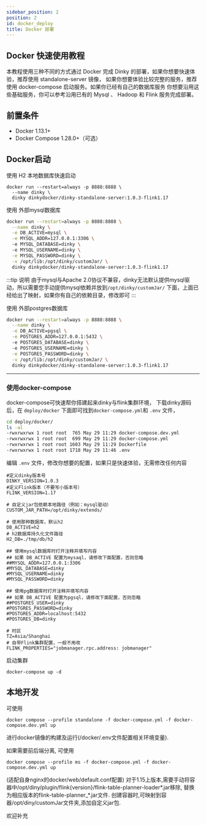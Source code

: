 ```yaml
---
sidebar_position: 2
position: 2
id: docker_deploy
title: Docker 部署
---
```



## Docker 快速使用教程
本教程使用三种不同的方式通过 Docker 完成 Dinky 的部署，如果你想要快速体验，推荐使用 standalone-server 镜像， 如果你想要体验比较完整的服务，推荐使用 docker-compose 启动服务。如果你已经有自己的数据库服务 你想要沿用这些基础服务，你可以参考沿用已有的 Mysql 、 Hadoop 和 Flink  服务完成部署。

## 前置条件
- Docker 1.13.1+
- Docker Compose 1.28.0+（可选）

##  Docker启动
使用 H2 本地数据库快速启动
```shell
docker run --restart=always -p 8888:8888 \
  --name dinky \
  dinky dinkydocker/dinky-standalone-server:1.0.3-flink1.17

```
使用 外部mysql数据库
```bash
docker run --restart=always -p 8888:8888 \
  --name dinky \
  -e DB_ACTIVE=mysql \
  -e MYSQL_ADDR=127.0.0.1:3306 \ 
  -e MYSQL_DATABASE=dinky \ 
  -e MYSQL_USERNAME=dinky \
  -e MYSQL_PASSWORD=dinky \
  -v /opt/lib:/opt/dinky/customJar/ \ 
  dinky dinkydocker/dinky-standalone-server:1.0.3-flink1.17

```
:::tip 说明
由于mysql与Apache 2.0协议不兼容，dinky无法默认提供mysql驱动，所以需要您手动提供mysql依赖并放到`/opt/dinky/customJar/`
下面，上面已经给出了映射，如果你有自己的依赖目录，修改即可
:::

使用 外部postgres数据库
```bash
docker run --restart=always -p 8888:8888 \
  --name dinky \
  -e DB_ACTIVE=pgsql \
  -e POSTGRES_ADDR=127.0.0.1:5432 \ 
  -e POSTGRES_DATABASE=dinky \ 
  -e POSTGRES_USERNAME=dinky \
  -e POSTGRES_PASSWORD=dinky \
  -v /opt/lib:/opt/dinky/customJar/ \ 
  dinky dinkydocker/dinky-standalone-server:1.0.3-flink1.17
```
---
### 使用docker-compose 
docker-compose可快速帮你搭建起来dinky与flink集群环境，
下载dinky源码后，在 `deploy/docker` 下面即可找到`docker-compose.yml`和 `.env` 文件，
```bash
cd deploy/docker/
ls -al
-rwxrwxrwx 1 root root  765 May 29 11:29 docker-compose.dev.yml
-rwxrwxrwx 1 root root  699 May 29 11:29 docker-compose.yml
-rwxrwxrwx 1 root root 1603 May 29 11:29 Dockerfile
-rwxrwxrwx 1 root root 1718 May 29 11:46 .env

```
编辑 `.env` 文件，修改你想要的配置，如果只是快速体验，无需修改任何内容
```shell
#定义dinky版本号
DINKY_VERSION=1.0.3
#定义Flink版本（不要写小版本号）
FLINK_VERSION=1.17

# 自定义jar包依赖本地路径（例如：mysql驱动）
CUSTOM_JAR_PATH=/opt/dinky/extends/

# 使用那种数据库，默认h2
DB_ACTIVE=h2
# h2数据库持久化文件路径
H2_DB=./tmp/db/h2

## 使用mysql数据库时打开注释并填写内容
## 如果 DB_ACTIVE 配置为mysaql，请修改下面配置，否则忽略
##MYSQL_ADDR=127.0.0.1:3306
#MYSQL_DATABASE=dinky
#MYSQL_USERNAME=dinky
#MYSQL_PASSWORD=dinky

## 使用pg数据库时打开注释并填写内容
## 如果 DB_ACTIVE 配置为pgsql，请修改下面配置，否则忽略
##POSTGRES_USER=dinky
#POSTGRES_PASSWORD=dinky
#POSTGRES_ADDR=localhost:5432
#POSTGRES_DB=dinky

# 时区
TZ=Asia/Shanghai
# 自带Flink集群配置，一般不用改
FLINK_PROPERTIES="jobmanager.rpc.address: jobmanager"

```
启动集群
```shell
docker-compose up -d
```


## 本地开发

可使用
```shell
docker compose --profile standalone -f docker-compose.yml -f docker-compose.dev.yml up
```
进行docker镜像的构建及运行(/docker/.env文件配置相关环境变量).

如果需要前后端分离, 可使用
```shell
docker compose --profile ms -f docker-compose.yml -f docker-compose.dev.yml up
```
(适配自身nginx的docker/web/default.conf配置)
对于1.15上版本,需要手动将容器中/opt/diny/plugin/flink{version}/flink-table-planner-loader*.jar移除,
替换为相应版本的flink-table-planner_*.jar文件.
创建容器时,可映射到容器/opt/diny/customJar文件夹,添加自定义jar包.

欢迎补充
